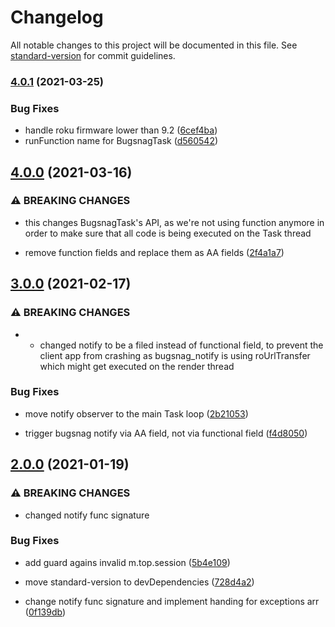 # Changelog

All notable changes to this project will be documented in this file. See [standard-version](https://github.com/conventional-changelog/standard-version) for commit guidelines.

### [4.0.1](https://github.com/redboxllc/bugsnag-roku/compare/v4.0.0...v4.0.1) (2021-03-25)


### Bug Fixes

* handle roku firmware lower than 9.2 ([6cef4ba](https://github.com/redboxllc/bugsnag-roku/commit/6cef4baf2bfff15312cfa4a6b825c8d89984e92d))
* runFunction name for BugsnagTask ([d560542](https://github.com/redboxllc/bugsnag-roku/commit/d560542480225c0c85f68626461fbbabe89593dc))

## [4.0.0](https://github.com/redboxllc/bugsnag-roku/compare/v3.0.0...v4.0.0) (2021-03-16)


### ⚠ BREAKING CHANGES

* this changes BugsnagTask's API, as we're not using function anymore in order to make sure that all code is being executed on the Task thread

* remove function fields and replace them as AA fields ([2f4a1a7](https://github.com/redboxllc/bugsnag-roku/commit/2f4a1a7dacce7ed5383831f835300c907e9432c3))

## [3.0.0](https://github.com/redboxllc/bugsnag-roku/compare/v2.0.0...v3.0.0) (2021-02-17)


### ⚠ BREAKING CHANGES

* - changed notify to be a filed instead of functional field, to prevent the client app from crashing as bugsnag_notify is using roUrlTransfer which might get executed on the render thread

### Bug Fixes

* move notify observer to the main Task loop ([2b21053](https://github.com/redboxllc/bugsnag-roku/commit/2b21053bfe4929229b4fc5311aa576ed05c344e8))


* trigger bugsnag notify via AA field, not via functional field ([f4d8050](https://github.com/redboxllc/bugsnag-roku/commit/f4d8050ee94d34113a13f4201ef031eeda909883))

## [2.0.0](https://github.com/redboxllc/bugsnag-roku/compare/v1.0.0...v2.0.0) (2021-01-19)


### ⚠ BREAKING CHANGES

* changed notify func signature

### Bug Fixes

* add guard agains invalid m.top.session ([5b4e109](https://github.com/redboxllc/bugsnag-roku/commit/5b4e109e678b5236356fe810d6db420dfe41254e))
* move standard-version to devDependencies ([728d4a2](https://github.com/redboxllc/bugsnag-roku/commit/728d4a233371b1ce68b466ae0ab3c8914f39a771))


* change notify func signature and implement handing for exceptions arr ([0f139db](https://github.com/redboxllc/bugsnag-roku/commit/0f139dbaa4aec745f3b5fe4b2eed74d9d1d7794d))
